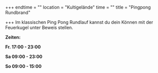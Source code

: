 +++
endtime = ""
location = "Kultigelände"
time = ""
title = "Pingpong Rundbrand"

+++
Im klassischen Ping Pong Rundlauf kannst du dein Können mit der Feuerkugel unter Beweis stellen.

**Zeiten:**

**Fr. 17:00 - 23:00**

**Sa 09:00 - 23:00**

**So 09:00 - 15:00**